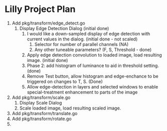 # Lilly Project Plan #

1. Add pkg/transform/edge_detect.go
   1. Display Edge Detection Dialog (initial done)
      1. I would like a down-sampled display of edge detection with current values in the dialog. (initial done - not scaled)
         1. Selector for number of parallel channels (NA)
         2. Any other tuneable parameters? (F, S, Threshold - done)
      2. Apply edge detection convolution to loaded image, load resulting image. (initial done)
      3. Phase 2: add histogram of luminance to aid in threshold setting. (done)
      4. Remove Test button, allow histogram and edge-enchance to be triggered on changes to T, S.  (Done)
      5. Allow edge-detection in layers and selected windows to enable special-treatment enhancement to parts of the image
2. Add pkg/transform/scale.go
   1. Display Scale Dialog
   2. Scale loaded image, load resulting scaled image.
3. Add pkg/transform/translate.go
4. Add pkg/transform/rotate.go
5.